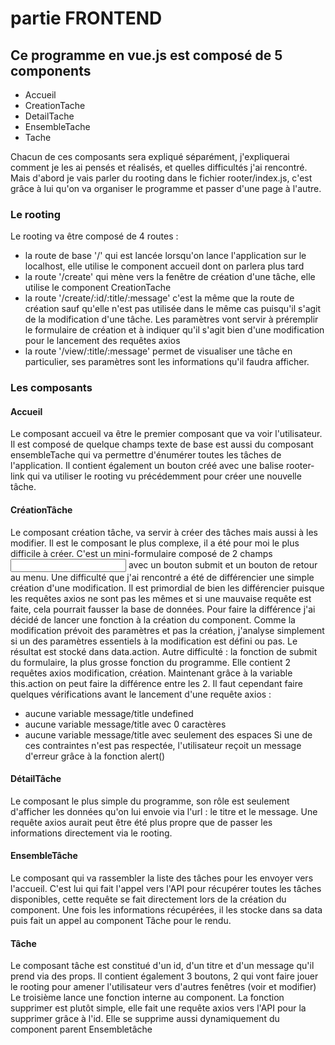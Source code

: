 # partie FRONTEND

## Ce programme en vue.js est composé de 5 components

* Accueil
* CreationTache
* DetailTache
* EnsembleTache
* Tache

Chacun de ces composants sera expliqué séparément, j'expliquerai comment je les ai pensés et réalisés, et quelles difficultés j'ai rencontré.
Mais d'abord je vais parler du rooting dans le fichier rooter/index.js, c'est grâce à lui qu'on va organiser le programme et passer d'une page à l'autre.

### Le rooting

Le rooting va être composé de 4 routes :
* la route de base '/' qui est lancée lorsqu'on lance l'application sur le localhost, elle utilise le component accueil dont on parlera plus tard
* la route '/create' qui mène vers la fenêtre de création d'une tâche, elle utilise le component CreationTache
* la route '/create/:id/:title/:message' c'est la même que la route de création sauf qu'elle n'est pas utilisée dans le même cas puisqu'il s'agit de la modification d'une tâche. Les paramètres vont servir à préremplir le formulaire de création et à indiquer qu'il s'agit bien d'une modification pour le lancement des requêtes axios
* la route '/view/:title/:message' permet de visualiser une tâche en particulier, ses paramètres sont les informations qu'il faudra afficher.

### Les composants

#### Accueil

Le composant accueil va être le premier composant que va voir l'utilisateur.
Il est composé de quelque champs texte de base est aussi du composant ensembleTache qui va permettre d'énumérer toutes les tâches de l'application.
Il contient également un bouton créé avec une balise rooter-link qui va utiliser le rooting vu précédemment pour créer une nouvelle tâche.

#### CréationTâche

Le composant création tâche, va servir à créer des tâches mais aussi à les modifier.
Il est le composant le plus complexe, il a été pour moi le plus difficile à créer.
C'est un mini-formulaire composé de 2 champs <input> avec un bouton submit et un bouton de retour au menu.
Une difficulté que j'ai rencontré a été de différencier une simple création d'une modification. Il est primordial de bien les différencier puisque les requêtes axios ne sont pas les mêmes et si une mauvaise requête est faite, cela pourrait fausser la base de données.
Pour faire la différence j'ai décidé de lancer une fonction à la création du component. Comme la modification prévoit des paramètres et pas la création, j'analyse simplement si un des paramètres essentiels à la modification est défini ou pas. Le résultat est stocké dans data.action.
Autre difficulté : la fonction de submit du formulaire, la plus grosse fonction du programme. Elle contient 2 requêtes axios modification, création. Maintenant grâce à la variable this.action on peut faire la différence entre les 2.
Il faut cependant faire quelques vérifications avant le lancement d'une requête axios :
* aucune variable message/title undefined
* aucune variable message/title avec 0 caractères
* aucune variable message/title avec seulement des espaces
Si une de ces contraintes n'est pas respectée, l'utilisateur reçoit un message d'erreur grâce à la fonction alert()

#### DétailTâche

Le composant le plus simple du programme, son rôle est seulement d'afficher les données qu'on lui envoie via l'url : le titre et le message.
Une requête axios aurait peut être été plus propre que de passer les informations directement via le rooting.

#### EnsembleTâche

Le composant qui va rassembler la liste des tâches pour les envoyer vers l'accueil.
C'est lui qui fait l'appel vers l'API pour récupérer toutes les tâches disponibles, cette requête se fait directement lors de la création du component.
Une fois les informations récupérées, il les stocke dans sa data puis fait un appel au component Tâche pour le rendu.

#### Tâche

Le composant tâche est constitué d'un id, d'un titre et d'un message qu'il prend via des props.
Il contient également 3 boutons, 2 qui vont faire jouer le rooting pour amener l'utilisateur vers d'autres fenêtres (voir et modifier)
Le troisième lance une fonction interne au component. La fonction supprimer est plutôt simple, elle fait une requête axios vers l'API pour la supprimer grâce à l'id.
Elle se supprime aussi dynamiquement du component parent Ensembletâche
